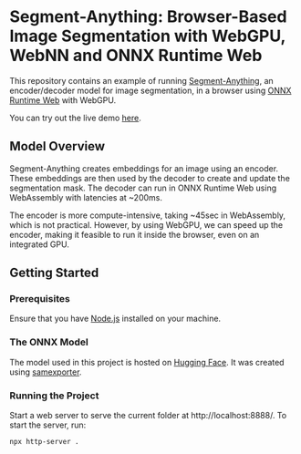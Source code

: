 # Segment-Anything: Browser-Based Image Segmentation with WebGPU, WebNN and ONNX Runtime Web

This repository contains an example of running [Segment-Anything](https://github.com/facebookresearch/segment-anything), an encoder/decoder model for image segmentation, in a browser using [ONNX Runtime Web](https://github.com/microsoft/onnxruntime) with WebGPU.

You can try out the live demo [here](https://guschmue.github.io/ort-webgpu/segment-anything/index.html).

## Model Overview

Segment-Anything creates embeddings for an image using an encoder. These embeddings are then used by the decoder to create and update the segmentation mask. The decoder can run in ONNX Runtime Web using WebAssembly with latencies at ~200ms. 

The encoder is more compute-intensive, taking ~45sec in WebAssembly, which is not practical. However, by using WebGPU, we can speed up the encoder, making it feasible to run it inside the browser, even on an integrated GPU.

## Getting Started

### Prerequisites

Ensure that you have [Node.js](https://nodejs.org/) installed on your machine.

### The ONNX Model

The model used in this project is hosted on [Hugging Face](https://huggingface.co/schmuell/sam-b-fp16). It was created using [samexporter](https://github.com/vietanhdev/samexporter).

### Running the Project

Start a web server to serve the current folder at http://localhost:8888/. To start the server, run:

```sh
npx http-server .
```
